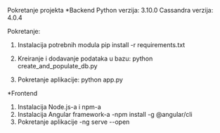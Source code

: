Pokretanje projekta
*Backend
Python verzija: 3.10.0
Cassandra verzija: 4.0.4

Pokretanje:
1. Instalacija potrebnih modula
	pip install -r requirements.txt

2. Kreiranje i dodavanje podataka u bazu:
	python create_and_populate_db.py

3. Pokretanje aplikacije: 
	python app.py

*Frontend
1. Instalacija Node.js-a i npm-a
2. Instalacija Angular framework-a
	-npm install -g @angular/cli
3. Pokretanje aplikacije
	-ng serve --open